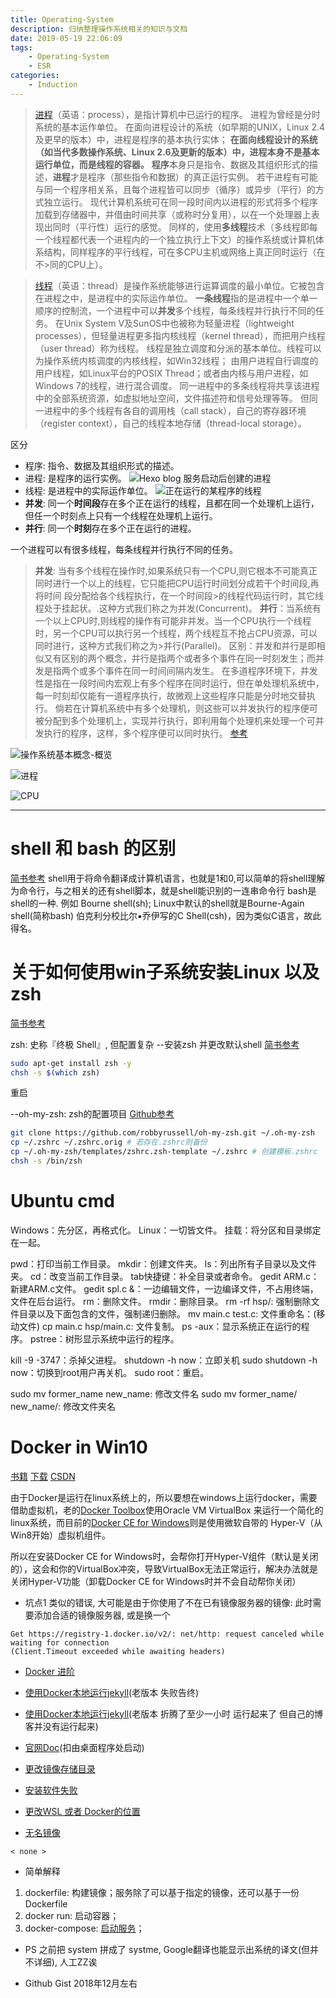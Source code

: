 ```yaml
---
title: Operating-System
description: 归纳整理操作系统相关的知识与文档
date: 2019-05-19 22:06:09
tags:
    - Operating-System
    - ESR
categories:
    - Induction
---
```


>[进程](https://zh.wikipedia.org/wiki/行程)（英语：process），是指计算机中已运行的程序。
>进程为曾经是分时系统的基本运作单位。
>在面向进程设计的系统（如早期的UNIX，Linux 2.4及更早的版本）中，进程是程序的基本执行实体；
>**在面向线程设计的系统（如当代多数操作系统、Linux 2.6及更新的版本）中，进程本身不是基本运行单位，而是线程的容器。**
>**程序**本身只是指令、数据及其组织形式的描述，**进程**才是程序（那些指令和数据）的真正运行实例。
>若干进程有可能与同一个程序相关系，且每个进程皆可以同步（循序）或异步（平行）的方式独立运行。
>现代计算机系统可在同一段时间内以进程的形式将多个程序加载到存储器中，并借由时间共享（或称时分复用），以在一个处理器上表现出同时（平行性）运行的感觉。
>同样的，使用**多线程**技术（多线程即每一个线程都代表一个进程内的一个独立执行上下文）的操作系统或计算机体系结构，同样程序的平行线程，可在多CPU主机或网络上真正同时运行（在不>同的CPU上）。

>[线程](https://zh.wikipedia.org/wiki/线程)（英语：thread）是操作系统能够进行运算调度的最小单位。它被包含在进程之中，是进程中的实际运作单位。
>**一条线程**指的是进程中一个单一顺序的控制流，一个进程中可以**并发**多个线程，每条线程并行执行不同的任务。
>在Unix System V及SunOS中也被称为轻量进程（lightweight processes），但轻量进程更多指内核线程（kernel thread），而把用户线程（user thread）称为线程。
>线程是独立调度和分派的基本单位。线程可以为操作系统内核调度的内核线程，如Win32线程；
>由用户进程自行调度的用户线程，如Linux平台的POSIX Thread；或者由内核与用户进程，如Windows 7的线程，进行混合调度。
>同一进程中的多条线程将共享该进程中的全部系统资源，如虚拟地址空间，文件描述符和信号处理等等。
>但同一进程中的多个线程有各自的调用栈（call stack），自己的寄存器环境（register context），自己的线程本地存储（thread-local storage）。


区分

- 程序: 指令、数据及其组织形式的描述。
- 进程: 是程序的运行实例。
![Hexo blog 服务启动后创建的进程](/assets/opsystem/blog本地运行时的进程.png)
- 线程: 是进程中的实际运作单位。
![正在运行的某程序的线程](/assets/opsystem/程序运行时的线程.png)
- **并发**: 同一个**时间段**存在多个正在运行的线程，且都在同一个处理机上运行，但任一个时刻点上只有一个线程在处理机上运行。
- **并行**: 同一个**时刻**存在多个正在运行的进程。

一个进程可以有很多线程，每条线程并行执行不同的任务。


>**并发**: 当有多个线程在操作时,如果系统只有一个CPU,则它根本不可能真正同时进行一个以上的线程，它只能把CPU运行时间划分成若干个时间段,再将时间 段分配给各个线程执行，在一个时间段>的线程代码运行时，其它线程处于挂起状。.这种方式我们称之为并发(Concurrent)。
>**并行**：当系统有一个以上CPU时,则线程的操作有可能非并发。当一个CPU执行一个线程时，另一个CPU可以执行另一个线程，两个线程互不抢占CPU资源，可以同时进行，这种方式我们称之为>并行(Parallel)。
>区别：并发和并行是即相似又有区别的两个概念，并行是指两个或者多个事件在同一时刻发生；而并发是指两个或多个事件在同一时间间隔内发生。
>在多道程序环境下，并发性是指在一段时间内宏观上有多个程序在同时运行，但在单处理机系统中，每一时刻却仅能有一道程序执行，故微观上这些程序只能是分时地交替执行。
>倘若在计算机系统中有多个处理机，则这些可以并发执行的程序便可被分配到多个处理机上，实现并行执行，即利用每个处理机来处理一个可并发执行的程序，这样，多个程序便可以同时执行。
>[参考](http://term.ccf.org.cn/index.php/并发)

![操作系统基本概念-概览](/assets/opsystem/操作系统基本概念-概览.png)

![进程](/assets/opsystem/进程.png)

![CPU](/assets/opsystem/CPU.png)


---

# shell 和 bash 的区别
[简书参考](https://www.jianshu.com/p/a702a01db5c7)
shell用于将命令翻译成计算机语言，也就是1和0,可以简单的将shell理解为命令行，与之相关的还有shell脚本，就是shell能识别的一连串命令行
bash是shell的一种.
  例如
    Bourne shell(sh); Linux中默认的shell就是Bourne-Again shell(简称bash)
    伯克利分校比尔▪乔伊写的C Shell(csh)，因为类似C语言，故此得名。

# 关于如何使用win子系统安装Linux 以及zsh
[简书参考](https://www.jianshu.com/p/bc38ed12da1d)

zsh: 史称『终极 Shell』, 但配置复杂
--安装zsh 并更改默认shell
[简书参考](https://www.jianshu.com/p/fe244b1c7737)
```bash
sudo apt-get install zsh -y
chsh -s $(which zsh)
```
重启

--oh-my-zsh: zsh的配置项目
[Github参考](https://github.com/robbyrussell/oh-my-zsh)
```bash
git clone https://github.com/robbyrussell/oh-my-zsh.git ~/.oh-my-zsh
cp ~/.zshrc ~/.zshrc.orig # 若存在.zshrc则备份
cp ~/.oh-my-zsh/templates/zshrc.zsh-template ~/.zshrc # 创建模板.zshrc
chsh -s /bin/zsh
```


# Ubuntu cmd
Windows：先分区，再格式化。
Linux：一切皆文件。
挂载：将分区和目录绑定在一起。

pwd：打印当前工作目录。
mkdir：创建文件夹。
ls：列出所有子目录以及文件夹。
cd：改变当前工作目录。
tab快捷键：补全目录或者命令。
gedit ARM.c：新建ARM.c文件。
gedit spl.c &：一边编辑文件，一边编译文件，不占用终端，文件在后台运行。
rm：删除文件。
rmdir：删除目录。
rm -rf hsp/: 强制删除文件目录以及下面包含的文件，强制递归删除。
mv main.c test.c: 文件重命名：(移动文件)
cp main.c hsp/main.c: 文件复制。
ps -aux：显示系统正在运行的程序。
pstree：树形显示系统中运行的程序。

kill -9  -3747：杀掉父进程。
shutdown -h now：立即关机
sudo shutdown -h now：切换到root用户再关机。
sudo root：重启。

sudo mv former_name new_name: 修改文件名
sudo mv former_name/ new_name/: 修改文件夹名


# Docker in Win10

[书籍](https://yeasy.gitbooks.io/docker_practice/image/pull.html)
[下载](https://cloud.docker.com/)
[CSDN](https://blog.csdn.net/zhang197093/article/details/78643708)

由于Docker是运行在linux系统上的，所以要想在windows上运行docker，需要借助虚拟机，老的[Docker Toolbox](https://www.docker.com/products/docker-toolbox)使用Oracle VM VirtualBox 来运行一个简化的linux系统，而目前的[Docker CE for Windows](https://store.docker.com/editions/community/docker-ce-desktop-windows)则是使用微软自带的 Hyper-V（从Win8开始）虚拟机组件。

所以在安装Docker CE for Windows时，会帮你打开Hyper-V组件（默认是关闭的），这会和你的VirtualBox冲突，导致VirtualBox无法正常运行，解决办法就是关闭Hyper-V功能（卸载Docker CE for Windows时并不会自动帮你关闭）

* 坑点1
类似的错误, 大可能是由于你使用了不在已有镜像服务器的镜像: 此时需要添加合适的镜像服务器, 或是换一个
``` shell
Get https://registry-1.docker.io/v2/: net/http: request canceled while waiting for connection
(Client.Timeout exceeded while awaiting headers)
```

* [Docker 进阶](https://my.oschina.net/ykbj/blog/1595328)
* [使用Docker本地运行jekyll](https://archerwq.github.io/2017/09/21/setup-jekyll-locally-with-docker/)(老版本 失败告终)
* [使用Docker本地运行jekyll](https://annatarhe.github.io/2016/11/27/all-i-know-about-docker.html)(老版本 折腾了至少一小时 运行起来了 但自己的博客并没有运行起来)
* [官网Doc](https://docs.docker.com/docker-for-windows/#docker-settings-dialog)(扣由桌面程序处启动)

* [更改镜像存储目录](https://blog.csdn.net/u013948858/article/details/80811986)
* [安装软件失败](https://juejin.im/post/59a8f9e0f265da24797b7da0)
* [更改WSL 或者 Docker的位置](https://forums.docker.com/t/where-are-images-stored/9794/10)
* [无名镜像](https://www.oschina.net/question/1050447_165040)
```shell
< none >
```

* 简单解释
1. dockerfile: 构建镜像；服务除了可以基于指定的镜像，还可以基于一份 Dockerfile
2. docker run: 启动容器；
3. docker-compose: [启动服务](https://www.jianshu.com/p/2217cfed29d7)；

* PS
之前把 system 拼成了 systme, Google翻译也能显示出系统的译文(但并不详细), 人工ZZ诶

- Github Gist 2018年12月左右
